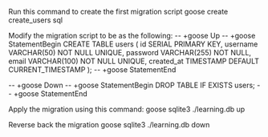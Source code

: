 Run this command to create the first migration script
goose create create_users sql

Modify the migration script to be as the following:
-- +goose Up
-- +goose StatementBegin
CREATE TABLE users (
    id SERIAL PRIMARY KEY,
    username VARCHAR(50) NOT NULL UNIQUE,
    password VARCHAR(255) NOT NULL,
    email VARCHAR(100) NOT NULL UNIQUE,
    created_at TIMESTAMP DEFAULT CURRENT_TIMESTAMP
);
-- +goose StatementEnd

-- +goose Down
-- +goose StatementBegin
DROP TABLE IF EXISTS users;
-- +goose StatementEnd

Apply the migration using this command:
goose sqlite3 ./learning.db up

Reverse back the migration
goose sqlite3 ./learning.db down


